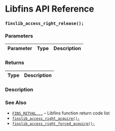 # Libfins API Reference

### `finslib_access_right_release();`

### Parameters

| Parameter | Type | Description |
| :--- | :--- | :--- |

### Returns

| Type | Description |
| :--- | :--- |

### Description

### See Also

* [`FINS_RETVAL...`](FINS_RETVAL.md) &ndash; Libfins function return code list
* [`finslib_access_right_acquire();`](finslib_access_right_acquire.md)
* [`finslib_access_right_forced_acquire();`](finslib_access_right_forced_acquire.md)
